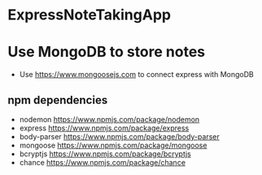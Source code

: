 # ExpressNoteTakingApp

# Use MongoDB to store notes
- Use https://www.mongoosejs.com to connect express with MongoDB

## npm dependencies
- nodemon https://www.npmjs.com/package/nodemon
- express https://www.npmjs.com/package/express
- body-parser https://www.npmjs.com/package/body-parser
- mongoose https://www.npmjs.com/package/mongoose
- bcryptjs https://www.npmjs.com/package/bcryptjs
- chance https://www.npmjs.com/package/chance